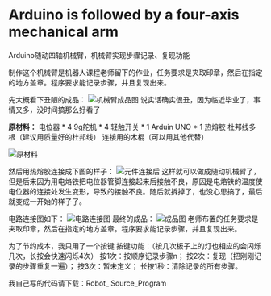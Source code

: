 ﻿# Arduino is followed by a four-axis mechanical arm
 Arduino随动四轴机械臂，机械臂实现步骤记录、复现功能

制作这个机械臂是机器人课程老师留下的作业，任务要求是夹取印章，然后在指定的地方盖章。程序要求能记录步骤，并且复现出来。

先大概看下丑陋的成品：
![机械臂成品图](https://img-blog.csdnimg.cn/20191227005810718.jpg?x-oss-process=image/watermark,type_ZmFuZ3poZW5naGVpdGk,shadow_10,text_aHR0cHM6Ly9ibG9nLmNzZG4ubmV0L3UwMTE1MjU1OTI=,size_16,color_FFFFFF,t_70)
说实话确实很丑，因为临近毕业了，事情又多，没时间搞那么好看了

**原材料：**
电位器 * 4
9g舵机 * 4
轻触开关 *  1
Arduin UNO * 1
热熔胶
杜邦线多根（建议用质量好的杜邦线）
连接用的木棍（可以用其他代替）

![原材料](https://img-blog.csdnimg.cn/20191227010638912.jpg?x-oss-process=image/watermark,type_ZmFuZ3poZW5naGVpdGk,shadow_10,text_aHR0cHM6Ly9ibG9nLmNzZG4ubmV0L3UwMTE1MjU1OTI=,size_16,color_FFFFFF,t_70)

然后用热熔胶连接成下图的样子：
![元件连接后](https://img-blog.csdnimg.cn/20191227010746703.jpg?x-oss-process=image/watermark,type_ZmFuZ3poZW5naGVpdGk,shadow_10,text_aHR0cHM6Ly9ibG9nLmNzZG4ubmV0L3UwMTE1MjU1OTI=,size_16,color_FFFFFF,t_70)
这样就可以做成随动机械臂了，但是后来因为用电烙铁把电位器管脚连接起来后接触不良，原因是电烙铁的温度使电位器的连接处发生变形，导致的接触不良。随后就拆掉了，也没心思搞了，最后就变成一开始的样子了。

电路连接图如下：
![电路连接图](https://img-blog.csdnimg.cn/20191227011745783.jpg?x-oss-process=image/watermark,type_ZmFuZ3poZW5naGVpdGk,shadow_10,text_aHR0cHM6Ly9ibG9nLmNzZG4ubmV0L3UwMTE1MjU1OTI=,size_16,color_FFFFFF,t_70)
最终的成品：
![成品图](https://img-blog.csdnimg.cn/20191227011956781.jpg?x-oss-process=image/watermark,type_ZmFuZ3poZW5naGVpdGk,shadow_10,text_aHR0cHM6Ly9ibG9nLmNzZG4ubmV0L3UwMTE1MjU1OTI=,size_16,color_FFFFFF,t_70)
老师布置的任务要求是夹取印章，然后在指定的地方盖章。程序要求能记录步骤，并且复现出来。

为了节约成本，我只用了一个按键
按键功能：（按几次板子上的灯也相应的会闪烁几次，长按会快速闪烁4次）
	按1次：按顺序记录步骤n；
	按2次：复现（把刚刚记录的步骤重复一遍）；
	按3次：暂未定义；
	长按1秒：清除记录的所有步骤。


我自己写的代码请下载：Robot_ Source_Program
